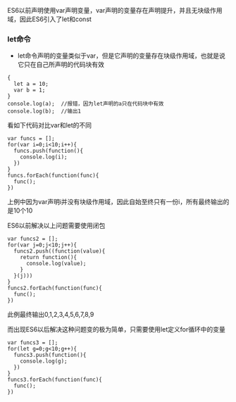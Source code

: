 ES6以前声明使用var声明变量，var声明的变量存在声明提升，并且无块级作用域，因此ES6引入了let和const

### let命令
+ let命令声明的变量类似于var，但是它声明的变量存在块级作用域，也就是说它只在自己所声明的代码块有效
```
{
  let a = 10;
  var b = 1;
}
console.log(a);  //报错，因为let声明的a只在代码块中有效
console.log(b);  //输出1
```

看如下代码对比var和let的不同

```
var funcs = [];
for(var i=0;i<10;i++){
  funcs.push(function(){
    console.log(i);
  })
}
funcs.forEach(function(func){
  func();
})
```
上例中因为var声明i并没有块级作用域，因此自始至终只有一份i，所有最终输出的是10个10

ES6以前解决以上问题需要使用闭包
```
var funcs2 = [];
for(var j=0;j<10;j++){
  funcs2.push((function(value){
    return function(){
      console.log(value);
    }
  }(j)))
}
funcs2.forEach(function(func){
  func();
})
```
此例最终输出0,1,2,3,4,5,6,7,8,9

而出现ES6以后解决这种问题变的极为简单，只需要使用let定义for循环中的变量
```
var funcs3 = [];
for(let g=0;g<10;g++){
  funcs3.push(function(){
    console.log(g);
  })
}
funcs3.forEach(function(func){
  func();
})
```
